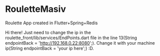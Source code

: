# RouletteMasiv

Roulette App created in Flutter+Spring+Redis

Hi there!
Just need to change the ip in the roulette_front/lib/services/EndPoints.dart file
in the line 13(String endpointBack = 'http://192.168.0.22:8080';). Change it with 
your machine ip(String endpointBack = 'your ip here';) :D.
